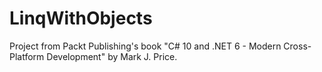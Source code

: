 # LinqWithObjects

Project from Packt Publishing's book "C# 10 and .NET 6 - Modern Cross-Platform Development" by Mark J. Price.
